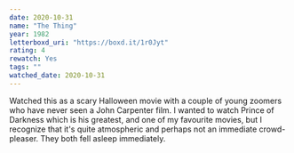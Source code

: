 ```yaml
---
date: 2020-10-31
name: "The Thing"
year: 1982
letterboxd_uri: "https://boxd.it/1r0Jyt"
rating: 4
rewatch: Yes
tags: ""
watched_date: 2020-10-31
---
```


Watched this as a scary Halloween movie with a couple of young zoomers who have never seen a John Carpenter film. I wanted to watch Prince of Darkness which is his greatest, and one of my favourite movies, but I recognize that it's quite atmospheric and perhaps not an immediate crowd-pleaser. They both fell asleep immediately.
